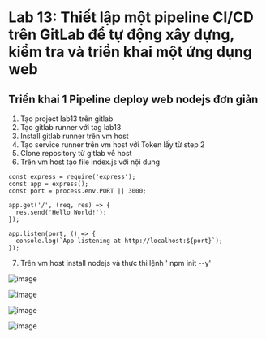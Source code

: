 # Lab 13: Thiết lập một pipeline CI/CD trên GitLab để tự động xây dựng, kiểm tra và triển khai một ứng dụng web
## Triển khai 1 Pipeline deploy web nodejs đơn giản
1. Tạo project lab13 trên gitlab
2. Tạo gitlab runner với tag lab13
3. Install gitlab runner trên vm host
4. Tạo service runner trên vm host với Token lấy từ step 2
5. Clone repository từ gitlab về host
6. Trên vm host tạo file index.js với nội dung
```
const express = require('express');
const app = express();
const port = process.env.PORT || 3000;

app.get('/', (req, res) => {
  res.send('Hello World!');
});

app.listen(port, () => {
  console.log(`App listening at http://localhost:${port}`);
});
```
7. Trên vm host install nodejs và thực thi lệnh ' npm init --y'

![image](https://github.com/user-attachments/assets/cb5fb765-e5c2-480d-994d-6b2284bac2b2)

![image](https://github.com/user-attachments/assets/7f6b8de9-8ad2-4999-b16d-ad3504581ea4)

![image](https://github.com/user-attachments/assets/89085d3e-a1c3-45a4-a3a2-919ef2aa625d)

![image](https://github.com/user-attachments/assets/ca1c3496-28c3-481a-b3f1-2afc90363f44)

